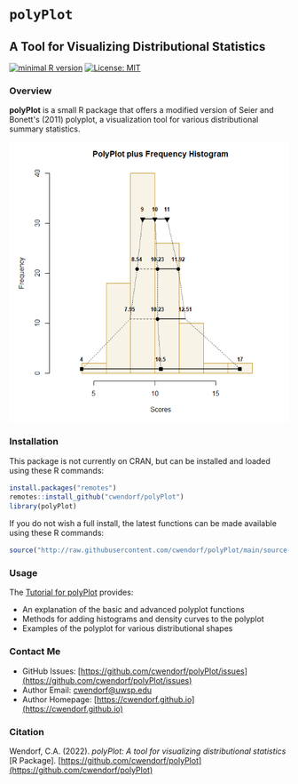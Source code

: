 
# `polyPlot` 

## A Tool for Visualizing Distributional Statistics

[![minimal R version](https://img.shields.io/badge/R%3E%3D-3.6.2-6666ff.svg)](https://cran.r-project.org/)
[![License: MIT](https://img.shields.io/badge/License-MIT-blue.svg)](https://opensource.org/licenses/MIT)

### Overview

**polyPlot** is a small R package that offers a modified version of Seier and Bonett's (2011) polyplot, a visualization tool for various distributional summary statistics.

<a href="https://github.com/cwendorf/polyPlot">
<p align="center"><kbd><img src="docs/figures/CoverImage.png"></kbd></p>
</a>

### Installation

This package is not currently on CRAN, but can be installed and loaded using these R commands:

``` r
install.packages("remotes")
remotes::install_github("cwendorf/polyPlot")
library(polyPlot)
```

If you do not wish a full install, the latest functions can be made available using these R commands:

```r
source("http://raw.githubusercontent.com/cwendorf/polyPlot/main/source-polyPlot.R")
```

### Usage

The [Tutorial for polyPlot](./docs/polyPlotTutorial.md) provides:

- An explanation of the basic and advanced polyplot functions
- Methods for adding histograms and density curves to the polyplot
- Examples of the polyplot for various distributional shapes

### Contact Me

- GitHub Issues: [https://github.com/cwendorf/polyPlot/issues](https://github.com/cwendorf/polyPlot/issues) 
- Author Email: [cwendorf@uwsp.edu](mailto:cwendorf@uwsp.edu)
- Author Homepage: [https://cwendorf.github.io](https://cwendorf.github.io)

### Citation

Wendorf, C.A. (2022). *polyPlot: A tool for visualizing distributional statistics* [R Package]. [https://github.com/cwendorf/polyPlot](https://github.com/cwendorf/polyPlot)
